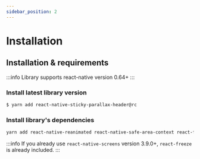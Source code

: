 ```yaml
---
sidebar_position: 2
---
```


# Installation

## Installation & requirements

:::info
Library supports react-native version 0.64+
:::

### Install latest library version

```sh
$ yarn add react-native-sticky-parallax-header@rc
```

### Install library's dependencies

```sh
yarn add react-native-reanimated react-native-safe-area-context react-freeze
```

:::info
If you already use `react-native-screens` version 3.9.0+, `react-freeze` is already included.
:::
